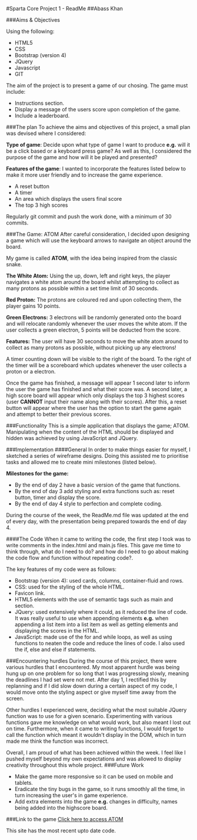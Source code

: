 #Sparta Core Project 1 - ReadMe
##Abass Khan


###Aims & Objectives

Using the following:

* HTML5
* CSS
* Bootstrap (version 4)
* JQuery
* Javascript
* GIT

The aim of the project is to present a game of our chosing. The game must include:

* Instructions section.
* Display a message of the users score upon completion of the game.
* Include a leaderboard.


###The plan
To achieve the aims and objectives of this project, a small plan was devised where I considered:

**Type of game**: Decide upon what type of game I want to produce **e.g.** will it be a click based or a keyboard press game? As well as this, I considered the purpose of the game and how will it be played and presented?


**Features of the game**: I wanted to incorporate the features listed below to make it more user friendly and to increase the game experience.

* A reset button
* A timer
* An area which displays the users final score
* The top 3 high scores

Regularly git commit and push the work done, with a minimum of 30 commits.


###The Game: ATOM
After careful consideration, I decided upon designing a game which will use the keyboard arrows to navigate an object around the board.

My game is called **ATOM**, with the idea being inspired from the classic snake.

**The White Atom:** Using the up, down, left and right keys, the player navigates a white atom around the board  whilst attempting to collect as many protons as possible within a set time limit of 30 seconds.

**Red Proton:** The protons are coloured red and upon collecting them, the player gains 10 points.

**Green Electrons:** 3 electrons will be randomly generated onto the board and will relocate randomly whenever the user moves the white atom. If the user collects a green electron, 5 points will be deducted from the score.

**Features:** The user will have 30 seconds to move the white atom around to collect as many protons as possible, without picking up any electrons!

A timer counting down will be visible to the right of the board. To the right of the timer will be a scoreboard which updates whenever the user collects a proton or a electron.

Once the game has finished, a message will appear 1 second later to inform the user the game has finished and what their score was. A second later, a high score board will appear which only displays the top 3 highest scores (user **CANNOT** input their name along with their scores). After this, a reset button will appear where the user has the option to start the game again and attempt to better their previous scores. 

###Functionality
This is a simple application that displays the game; ATOM. Manipulating when the content of the HTML should be displayed and hidden was achieved by using JavaScript and JQuery.

###Implementation
####General
In order to make things easier for myself, I sketched a series of wireframe designs. Doing this assisted me to prioritise tasks and allowed me to create mini milestones (listed below).

**Milestones for the game:**

* By the end of day 2 have a basic version of the game that functions.
* By the end of day 3 add styling and extra functions such as: reset button, timer and display the score.
* By the end of day 4 style to perfection and complete coding.

During the course of the week, the ReadMe.md file was updated at the end of every day, with the presentation being prepared towards the end of day 4.

####The Code
When it came to writing the code, the first step I took was to write comments in the index.html and main.js files. This gave me time to think through, what do I need to do? and how do I need to go about making the code flow and function without repeating code?.

The key features of my code were as follows:

* Bootstrap (version 4): used cards, columns, container-fluid and rows.
* CSS: used for the styling of the whole HTML.
* Favicon link.
* HTML5 elements with the use of semantic tags such as main and section.
* JQuery: used extensively where it could, as it reduced the line of code. It was really useful to use when appending elements **e.g.** when appending a list item into a list item as well as getting elements and displaying the scores in the HTML.
* JavaScript: made use of the for and while loops, as well as using functions to neaten the code and reduce the lines of code. I also used the if, else and else if statements.

###Encountering hurdles
During the course of this project, there were various hurdles that I encountered. My most apparent hurdle was being hung up on one problem for so long that I was progressing slowly, meaning the deadlines I had set were not met. After day 1, I rectified this by replanning and if I did slow down during a certain aspect of my code, I would move onto the styling aspect or give myself time away from the screen.

Other hurdles I experienced were, deciding what the most suitable JQuery function was to use for a given scenario. Experimenting with various functions gave me knowledge on what would work, but also meant I lost out on time. Furthermore, when it came to writing functions, I would forget to call the function which meant it wouldn't display in the DOM, which in turn made me think the function was incorrect.

Overall, I am proud of what has been achieved within the week. I feel like I pushed myself beyond my own expectations and was allowed to display creativity throughout this whole project.
###Future Work
* Make the game more responsive so it can be used on mobile and tablets.
* Eradicate the tiny bugs in the game, so it runs smoothly all the time, in turn increasing the user's in game experience.
* Add extra elements into the game **e.g.** changes in difficulty, names being added into the highscore board.

###Link to the game
[Click here to access ATOM](https://kh4n10.github.io/firstProject/)

This site has the most recent upto date code.